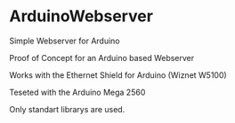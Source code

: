 # ArduinoWebserver
Simple Webserver for Arduino

Proof of Concept for an Arduino based Webserver

Works with the Ethernet Shield for Arduino (Wiznet W5100)

Teseted with the Arduino Mega 2560

Only standart librarys are used.
